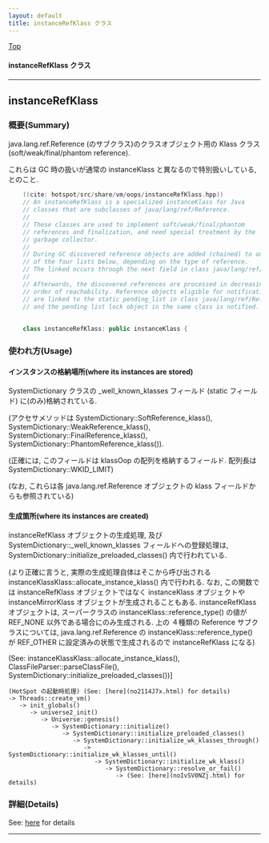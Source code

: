 ```yaml
---
layout: default
title: instanceRefKlass クラス 
---
```

[Top](../index.html)

#### instanceRefKlass クラス 



---
## <a name="noWrwgKeso" id="noWrwgKeso">instanceRefKlass</a>

### 概要(Summary)
java.lang.ref.Reference (のサブクラス)のクラスオブジェクト用の Klass クラス (soft/weak/final/phantom reference).

これらは GC 時の扱いが通常の instanceKlass と異なるので特別扱いしている, とのこと.


```cpp
    ((cite: hotspot/src/share/vm/oops/instanceRefKlass.hpp))
    // An instanceRefKlass is a specialized instanceKlass for Java
    // classes that are subclasses of java/lang/ref/Reference.
    //
    // These classes are used to implement soft/weak/final/phantom
    // references and finalization, and need special treatment by the
    // garbage collector.
    //
    // During GC discovered reference objects are added (chained) to one
    // of the four lists below, depending on the type of reference.
    // The linked occurs through the next field in class java/lang/ref/Reference.
    //
    // Afterwards, the discovered references are processed in decreasing
    // order of reachability. Reference objects eligible for notification
    // are linked to the static pending_list in class java/lang/ref/Reference,
    // and the pending list lock object in the same class is notified.
    
    
    class instanceRefKlass: public instanceKlass {
```

### 使われ方(Usage)
#### インスタンスの格納場所(where its instances are stored)
SystemDictionary クラスの _well_known_klasses フィールド (static フィールド) に(のみ)格納されている.

(アクセサメソッドは
SystemDictionary::SoftReference_klass(),
SystemDictionary::WeakReference_klass(),
SystemDictionary::FinalReference_klass(),
SystemDictionary::PhantomReference_klass()).

(正確には, このフィールドは klassOop の配列を格納するフィールド.
配列長は SystemDictionary::WKID_LIMIT)

(なお, これらは各 java.lang.ref.Reference オブジェクトの klass フィールドからも参照されている)

#### 生成箇所(where its instances are created)
instanceRefKlass オブジェクトの生成処理, 及び
SystemDictionary::_well_known_klasses フィールドへの登録処理は,
SystemDictionary::initialize_preloaded_classes() 内で行われている.

(より正確に言うと, 実際の生成処理自体はそこから呼び出される instanceKlassKlass::allocate_instance_klass() 内で行われる.
なお, この関数では instanceRefKlass オブジェクトではなく
instanceKlass オブジェクトや instanceMirrorKlass オブジェクトが生成されることもある.
instanceRefKlass オブジェクトは, スーパークラスの instanceKlass::reference_type() の値が REF_NONE 以外である場合にのみ生成される.
上の ４種類の Reference サブクラスについては,
java.lang.ref.Reference の instanceKlass::reference_type() が REF_OTHER に設定済みの状態で生成されるので instanceRefKlass になる)

(See: instanceKlassKlass::allocate_instance_klass(), ClassFileParser::parseClassFile(), SystemDictionary::initialize_preloaded_classes())]

```
(HotSpot の起動時処理) (See: [here](no2114J7x.html) for details)
-> Threads::create_vm()
   -> init_globals()
      -> universe2_init()
         -> Universe::genesis()
            -> SystemDictionary::initialize()
               -> SystemDictionary::initialize_preloaded_classes()
                  -> SystemDictionary::initialize_wk_klasses_through()
                     -> SystemDictionary::initialize_wk_klasses_until()
                        -> SystemDictionary::initialize_wk_klass()
                           -> SystemDictionary::resolve_or_fail()
                              -> (See: [here](noIvSV0NZj.html) for details)
```




### 詳細(Details)
See: [here](../doxygen/classinstanceRefKlass.html) for details

---
